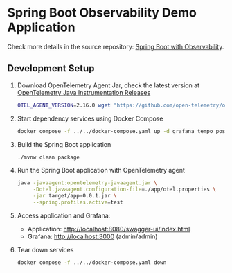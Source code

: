 # Spring Boot Observability Demo Application

Check more details in the source repository: [Spring Boot with Observability](https://github.com/blueswen/spring-boot-observability).

## Development Setup

1. Download OpenTelemetry Agent Jar, check the latest version at [OpenTelemetry Java Instrumentation Releases](https://github.com/open-telemetry/opentelemetry-java-instrumentation/releases/)

    ```bash
    OTEL_AGENT_VERSION=2.16.0 wget "https://github.com/open-telemetry/opentelemetry-java-instrumentation/releases/download/v${OTEL_AGENT_VERSION}/opentelemetry-javaagent.jar"
    ```

2. Start dependency services using Docker Compose

    ```bash
    docker compose -f ../../docker-compose.yaml up -d grafana tempo postgres redis
    ```

3. Build the Spring Boot application

    ```bash
    ./mvnw clean package
    ```

4. Run the Spring Boot application with OpenTelemetry agent

    ```bash
    java -javaagent:opentelemetry-javaagent.jar \
         -Dotel.javaagent.configuration-file=./app/otel.properties \
         -jar target/app-0.0.1.jar \
         --spring.profiles.active=test
    ```
5. Access application and Grafana:

    - Application: <http://localhost:8080/swagger-ui/index.html>
    - Grafana: <http://localhost:3000> (admin/admin)

6. Tear down services

    ```bash
    docker compose -f ../../docker-compose.yaml down
    ```
